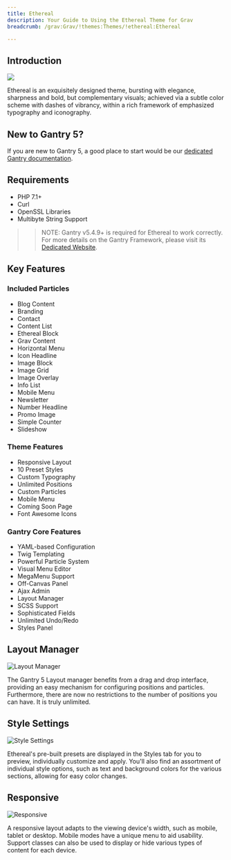 ```yaml
---
title: Ethereal
description: Your Guide to Using the Ethereal Theme for Grav
breadcrumb: /grav:Grav/!themes:Themes/!ethereal:Ethereal

---
```


Introduction
-----

![](assets/ethereal.jpeg)

Ethereal is an exquisitely designed theme, bursting with elegance, sharpness and bold, but complementary visuals; achieved via a subtle color scheme with dashes of vibrancy, within a rich framework of emphasized typography and iconography.

New to Gantry 5?
-----
If you are new to Gantry 5, a good place to start would be our [dedicated Gantry documentation](http://docs.gantry.org).

Requirements
-----
* PHP 7.1+
* Curl
* OpenSSL Libraries
* Multibyte String Support

>> NOTE: Gantry v5.4.9+ is required for Ethereal to work correctly. For more details on the Gantry Framework, please visit its [Dedicated Website](http://gantry.org).

Key Features
-----

### Included Particles

* Blog Content
* Branding
* Contact
* Content List
* Ethereal Block
* Grav Content
* Horizontal Menu
* Icon Headline
* Image Block
* Image Grid
* Image Overlay
* Info List
* Mobile Menu
* Newsletter
* Number Headline
* Promo Image
* Simple Counter
* Slideshow

### Theme Features

* Responsive Layout
* 10 Preset Styles
* Custom Typography
* Unlimited Positions
* Custom Particles
* Mobile Menu
* Coming Soon Page
* Font Awesome Icons 

### Gantry Core Features

* YAML-based Configuration
* Twig Templating
* Powerful Particle System
* Visual Menu Editor
* MegaMenu Support
* Off-Canvas Panel
* Ajax Admin
* Layout Manager
* SCSS Support
* Sophisticated Fields
* Unlimited Undo/Redo
* Styles Panel

## Layout Manager

![Layout Manager](ft-2.jpg)

The Gantry 5 Layout manager benefits from a drag and drop interface, providing an easy mechanism for configuring positions and particles. Furthermore, there are now no restrictions to the number of positions you can have. It is truly unlimited.

## Style Settings

![Style Settings](ft-3.jpg)

Ethereal's pre-built presets are displayed in the Styles tab for you to preview, individually customize and apply. You'll also find an assortment of individual style options, such as text and background colors for the various sections, allowing for easy color changes.

## Responsive

![Responsive](ft-4.jpg)

A responsive layout adapts to the viewing device's width, such as mobile, tablet or desktop. Mobile modes have a unique menu to aid usability. Support classes can also be used to display or hide various types of content for each device.
